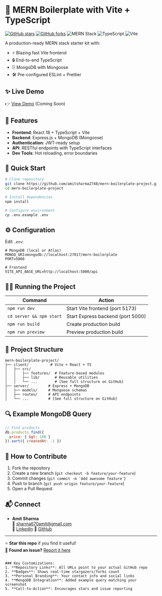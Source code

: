 

# 🚀 MERN Boilerplate with Vite + TypeScript

[![GitHub stars](https://img.shields.io/github/stars/amitsharma2748/mern-boilerplate-project?style=social)](https://github.com/amitsharma2748/mern-boilerplate-project/stargazers)
[![GitHub forks](https://img.shields.io/github/forks/amitsharma2748/mern-boilerplate-project?style=social)](https://github.com/amitsharma2748/mern-boilerplate-project/network)
![MERN Stack](https://img.shields.io/badge/Stack-MERN-brightgreen)
![TypeScript](https://img.shields.io/badge/TypeScript-4.9.5-blue)
![Vite](https://img.shields.io/badge/Vite-4.0.0-orange)

A production-ready MERN stack starter kit with:
- ⚡ Blazing fast Vite frontend
- 🔒 End-to-end TypeScript
- 🗄️ MongoDB with Mongoose
- 🛠️ Pre-configured ESLint + Prettier

## ✨ Live Demo
👉 [View Demo](https://your-demo-link.com) (Coming Soon)

## 🎯 Features
- **Frontend**: React 18 + TypeScript + Vite
- **Backend**: Express.js + MongoDB (Mongoose)
- **Authentication**: JWT-ready setup
- **API**: RESTful endpoints with TypeScript interfaces
- **Dev Tools**: Hot reloading, error boundaries

## 🚀 Quick Start

```bash
# Clone repository
git clone https://github.com/amitsharma2748/mern-boilerplate-project.git
cd mern-boilerplate-project

# Install dependencies
npm install

# Configure environment
cp .env.example .env
```

## ⚙️ Configuration
Edit `.env`:
```env
# MongoDB (local or Atlas)
MONGO_URI=mongodb://localhost:27017/mern-boilerplate
PORT=5000

# Frontend
VITE_API_BASE_URL=http://localhost:5000/api
```

## 🏃‍♂️ Running the Project
| Command          | Action                          |
|------------------|---------------------------------|
| `npm run dev`    | Start Vite frontend (port 5173) |
| `cd server && npm start` | Start Express backend (port 5000) |
| `npm run build`  | Create production build         |
| `npm run preview`| Preview production build        |

## 📂 Project Structure
```
mern-boilerplate-project/
├── client/          # Vite + React + TS
│   ├── src/
│   │   ├── features/  # Feature-based modules
│   │   ├── lib/       # Reusable utilities
│   │   └── ...        # [See full structure on GitHub]
├── server/         # Express + MongoDB
│   ├── models/     # Mongoose schemas
│   ├── routes/     # API endpoints
│   └── ...         # [See full structure on GitHub]
```

## 🔍 Example MongoDB Query
```javascript
// Find products
db.products.find({ 
  price: { $gt: 100 } 
}).sort({ createdAt: -1 })
```

## 🤝 How to Contribute
1. Fork the repository
2. Create a new branch (`git checkout -b feature/your-feature`)
3. Commit changes (`git commit -m 'Add awesome feature'`)
4. Push to branch (`git push origin feature/your-feature`)
5. Open a Pull Request

## 📬 Connect
- **Amit Sharma**  
  📧 sharma670amit@gmail.com  
  💼 [LinkedIn]([https://linkedin.com/in/yourprofile](https://www.linkedin.com/in/amit-sharma-071654158/))  
  🐙 [GitHub](https://github.com/amitsharma2748)

---
⭐ **Star this repo** if you find it useful!  
🐞 **Found an issue?** [Report it here](https://github.com/amitsharma2748/mern-boilerplate-project/issues)
```

### Key Customizations:
1. **Repository Links**: All URLs point to your actual GitHub repo
2. **Badges**: Shows real-time stargazers/forks count
3. **Personal Branding**: Your contact info and social links
4. **MongoDB Integration**: Added example query matching your screenshot
5. **Call-to-Action**: Encourages stars and issue reporting


